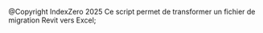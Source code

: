 @Copyright IndexZero 2025
Ce script permet de transformer un fichier de migration Revit vers Excel;
